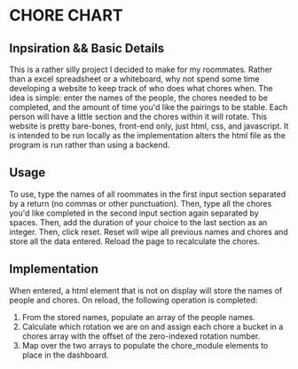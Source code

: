 # CHORE CHART

## Inpsiration && Basic Details
This is a rather silly project I decided to make for my roommates. Rather than a excel spreadsheet or a whiteboard, why not spend some time developing a website to keep track of who does what chores when. The idea is simple: enter the names of the people, the chores needed to be completed, and the amount of time you'd like the pairings to be stable. Each person will have a little section and the chores within it will rotate. This website is pretty bare-bones, front-end only, just html, css, and javascript. It is intended to be run locally as the implementation alters the html file as the program is run rather than using a backend.

## Usage
To use, type the names of all roommates in the first input section separated by a return (no commas or other punctuation). Then, type all the chores you'd like completed in the second input section again separated by spaces. Then, add the duration of your choice to the last section as an integer. Then, click reset. Reset will wipe all previous names and chores and store all the data entered. Reload the page to recalculate the chores.

## Implementation
When entered, a html element that is not on display will store the names of people and chores. On reload, the following operation is completed: 
1. From the stored names, populate an array of the people names.
2. Calculate which rotation we are on and assign each chore a bucket in a chores array with the offset of the zero-indexed rotation number. 
3. Map over the two arrays to populate the chore_module elements to place in the dashboard.
